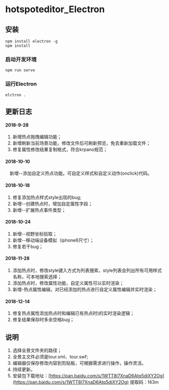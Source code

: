 # hotspoteditor_Electron

## 安装
```
npm install electron -g
npm install
```

### 启动开发环境
```
npm run serve
```

### 运行Electron
```
elctron .
```
## 更新日志     
#### 2018-9-28       

1. 新增热点拖拽编辑功能；
2. 新增刷新当前场景功能，修改文件后可刷新预览，免去重新加载文件；
3. 修复属性修改结果复制格式，符合krpano规范；       

#### 2018-10-10      

　新增--添加自定义热点功能。可自定义样式和自定义动作(onclick)代码。     

#### 2018-10-18      

1. 修复添加热点样式style出现的bug;     
2. 新增--创建热点时，增加自定属性字段；
3. 新增--扩展热点事件类型；         

#### 2018-10-24      

1. 新增--视野坐标拾取；
2. 新增--移动端设备模拟（iphone6尺寸）；
3. 修复若干bug；       

#### 2018-11-28      

1. 添加热点时，修改style键入方式为列表搜索，style列表会列出所有可用样式名称，可本地搜索选择；
2. 添加热点时，修改属性功能，自定义属性可以实时渲染；
3. 新增-热点属性编辑，对已经添加的热点进行自定义属性编辑并实时渲染；    

#### 2018-12-14    
1. 修复热点属性添加热点时和编辑已有热点时)的实时渲染逻辑；
2. 修复结果保存时多余空格bug；


## 说明      

1. 选择全景文件夹的路径；
2. 全景主文件必须是tour.xml、tour.swf;
3. 编辑器仅保存修改内容到剪贴板，可根据需求进行操作，操作灵活。
4. 持续更新。
5. 安装包下载地址：[https://pan.baidu.com/s/1WTT8l7XnaD6Atq5djXY2Og](https://pan.baidu.com/s/1WTT8l7XnaD6Atq5djXY2Og)   提取码：f43m
